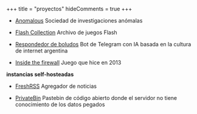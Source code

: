 +++
title = "proyectos"
hideComments = true
+++

- [Anomalous](https://anomalous.xyz/) Sociedad de investigaciones anómalas

- [Flash Collection](https://4st.li/flash/) Archivo de juegos Flash

- [Respondedor de boludos](https://t.me/respondedorbot) Bot de Telegram con IA basada en la cultura de internet argentina

- [Inside the firewall](https://4st.li/insidethefirewall) Juego que hice en 2013

**instancias self-hosteadas**

- [FreshRSS](https://news.4st.li/) Agregador de noticias

- [PrivateBin](https://bin.4st.li/) Pastebin de código abierto donde el servidor no tiene conocimiento de los datos pegados
